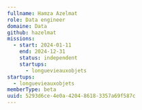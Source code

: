 ```yaml
---
fullname: Hamza Azelmat
role: Data engineer
domaine: Data
github: hazelmat
missions:
  - start: 2024-01-11
    end: 2024-12-31
    status: independent
    startups:
      - longuevieauxobjets
startups:
  - longuevieauxobjets
memberType: beta
uuid: 5293d6ce-4e0a-4204-8618-3357a69f587c
---
```

